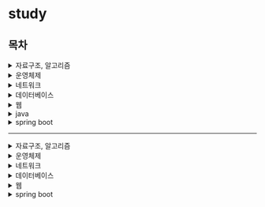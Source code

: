 # study

## 목차
<details>
<summary>자료구조, 알고리즘</summary>
<div markdown="1">

1. [피보나치 수열](#1-피보나치-수열)
2. [Call by value &amp; Call by reference](#2-call-by-value--call-by-reference)
3. [시간복잡도와 공간복잡도](#3-시간복잡도와-공간복잡도)
4. [정렬과 시간 복잡도](#4-정렬과-시간-복잡도)
5. [배열과 연결리스트](#5-배열과-연결리스트)
6. [스택과 큐](#6-스택과-큐)
7. [DFS와 BFS](#7-dfs와-bfs)
8. [이진탐색](#8-이진탐색)
9. [트리와 그래프](#9-트리와-그래프)
10. [이진트리, 균형이진트리, 레드블랙트리](#10-이진트리-균형이진트리-레드블랙트리)
11. [Heap Tree](#11-heap-tree)
12. [B-Tree, B+Tree](#12-b-tree-btree)

</div>
</details>
<details>
    
<summary>운영체제</summary>
<div markdown="1">

1. [운영체제](#1-운영체제)
2. [메모리 구조](#2-메모리-구조)
3. [프로세스와 스레드](#3-프로세스와-스레드)
4. [CPU 스케줄러](#4-cpu-스케줄러)
5. [가상 메모리](#5-가상-메모리)
6. [데드락](#6-데드락)

</div>
</details>

</div>
</details>
<details>
    
<summary>네트워크</summary>
<div markdown="1">

1. [OSI 7계층](#1-osi-7계층)
2. [TCP와 UDP](#2-tcp와-udp)
3. [IP](#3-ip)
4. [DNS](#4-dns)
5. [로드밸런서](#5-로드밸런서)
</div>
</details>

</div>
</details>
<details>
    
<summary>데이터베이스</summary>
<div markdown="1">

1. [DBMS](#1-dbms)
2. [트랜잭션 특징](#2-트랜잭션-특징)
3. [NOSQL](#3-nosql)
4. [파티셔닝](#4-파티셔닝)
5. [샤딩](#5-샤딩)
</div>
</details>

</div>
</details>
<details>
    
<summary>웹</summary>
<div markdown="1">

1. [브라우저에 url 치면 일어나는 일](#1-브라우저에-url-치면-일어나는-일)
2. [쿠키와 세션](#2-쿠키와-세션)
3. [REST API와 RESTful](#3-rest-api와-restful)
4. [HTTP 응답코드](#4-http-응답코드)
5. [HTTPS](#5-https)
</div>
</details>

</div>
</details>
<details>

<summary>java</summary>
<div markdown="1">
</div>
</details>

</div>
</details>
<details>

<summary>spring boot</summary>
<div markdown="1">

1. [IOC](#1-ioc)
2. [DI](#2-di)
</div>
</details>

---

<details>
<summary>자료구조, 알고리즘</summary>
<div markdown="1">

## 1. 피보나치 수열
### 첫째 및 둘째 항이 1이며, 그 뒤의 모든 항은 바로 앞 두항의 합인 수열
예시) 1, 1, 3, 3, 5, 8, …
편의상 0번째 항을 0으로 두기도 함
<br/>
<br/>
<br/>

---
## 2. Call by value & Call by reference
| Call by value | Call by reference |
| --- | --- |
| 인자로 받은 값을 복사하여 처리 | 인자로 받은 값의 주소를 참조하여 직접 값에 영향을 줌 |
| 원본 값 수정 X | 원본 값 수정 O |
| 변수의 복사본이 전달됨 | 변수 자체가 전달됨 |
| 실제 인수가 다른 메모리 위치에 생성 | 실제 인수가 같은 메모리 위치에 생성 |
<br/>
<br/>
<br/>

---
## 3. 시간복잡도와 공간복잡도
### 시간 복잡도 : 알고리즘의 수행 시간 분석

- 특정 크기의 입력을 기준으로 할 때 필요한 연산의 횟수를 나타냄
- 성능 평가 Case
    - 최선의 경우 (Best Case)
    - 최악의 경우 (Worst Case)
    - 평균의 경우 (Average Case)
- 알고리즘이 복잡해질수록 평균 구하기 어려움 → 최악의 경우로 알고리즘 성능을 파악

### 공간 복잡도 : 알고리즘의 메모리 사용량 분석

- 프로그램 실행과 완료에 얼마나 많은 공간(메모리)가 필요한지를 나타냄
- 공간 (space)
    - 고정 공간 (알고리즘과 무관한 공간)
        - 코드가 저장되는 공간, 알고리즘 실행을 위해 시스템이 필요로 하는 공간 등
    - 가변 공간 (알고리즘과 밀접한 공간)
        - 변수를 저장하는 공간 등의 문제를 해결하기 위해 알고리즘이 필요로 하는 공간

| 시간 복잡도 | 공간 복잡도 |
| --- | --- |
| 얼마나 빠르게 실행되는지를 판단 | 얼마나 많은 자원(메모리 공간)이 필요한지를 판단 |

### 시간 복잡도와 공간 복잡도는 반비례하는 경향이 있음, 보통 알고리즘의 성능을 판단할 때는 시간 복잡도를 위주로 판단
<br/>
<br/>
<br/>

---
## 4. 정렬과 시간 복잡도
### 버블정렬(Bubble Sort)

- 시간 복잡도 : O(N^2)
- 배열의 첫 원소부터 순차적으로 진행하며, 현재 원소가 그 다음 원소의 값보다 크면 두 원소를 바꾸는 작업을 완전히 정렬 될 때까지 반복하는 정렬

### 선택정렬(Selection Sort)

- 시간 복잡도 : O(N^2)
- 배열을 탐색하며 가장 작은 원소를 배열 맨 앞의 원소와 교체, 그 다음으로 작은 원소를 찾아 다시 앞으로 보냄. 이 작업을 완전히 정렬 될 때까지 반복하는 정렬

### 삽입 정렬(Insertion Sort)

- 최선의 경우: O(n), 최악의 경우: O(n^2)
- 배열의 모든 요소를 앞에서 부터 차례대로 이미 정렬된 배열 부분과 비교하여, 삽입하는 작업을 반복하는 정렬

### 병합 정렬(merge Sort)

- 시간 복잡도: O(n log n)
- 배열을 절반씩 나누어 부분리스트가 하나만 남을 때까지 반복. 각각을 정렬한 후 다시 합쳐 정렬하는 작업을 반복하는 정렬

### 퀵정렬(Quick Sort)

- 최악의 경우: O(n^2), 평균의 경우(n log n)
- 배열 중 피벗이 될 원소를 임의의 기준으로 선정하고, 피벗 앞에는 피벗보다 작은 원소들이오고, 피벗 뒤에는 피벗보다 큰 원소들이  오도록 피벗을 기준으로 배열을 나눔. 이렇게 나눈 배열도 앞의 과정을 반복하여 결국 정렬된 상태의 배열이 되는 정렬

### 계수정렬(Counting Sort)

- 시간 복잡도: O(n+k)
- 각 요소의 배열 등장 횟수를 count해 누적합으로 나타낸는 배열을 만든 후 그 누적합으로 요소들의 index를 알아내 작은 숫자 순서대로 정렬하는 정렬

### 기수정렬(Radix Sort)

- 최악의 경우: O(w(n+k))
- 1의 자리, 10의 자리, 100의 자리 … 자리수를 기준으로 정렬하는 정렬
<br/>
<br/>
<br/>

---
## 5. 배열과 연결리스트
### 배열

- 같은 종류의 데이터들이 순차적으로 저장되어 있는 자료 구조
- 배열의 크기는 처음 생성할 때 정하며 이후에는 변경할 수 없음
- 빠른 접근이 요구되고, 데이터의 삽입과 삭제가 적을 경우 자주 사용됨
- 장점
    - 인덱스를 통한 빠른 접근
- 단점
    - 삽입, 삭제가 오래 걸림
    - 중간에 있는 데이터가 삭제되면 공간 낭비가 심함

### 연결리스트

- 각 노드가 데이터와 포인터를 가지고 한 줄로 연결되어 있는 방식으로 데이터를 저장하는 자료구조
- 메모리를 연속적으로 사용하지 않음
- 삽입과 삭제 연산이 잦고, 검색 빈도가 적을 때 자주 사용됨
- 장점
    - 삽입, 삭제에 용이함
- 단점
    - 임의 접근이 불가능하여, 처음부터 탐색을 진행해야함
<br/>
<br/>
<br/>

---
## 6. 스택과 큐
### 스택 (Stack)

- 차곡차곡 쌓아 올린 형태의 자료구조
- LIFO(Last In First Out) 방식, 후입선출
- 가장 마지막에 삽입된 자료가 가장 먼저 삭제
- 삽입 → ’push’, 삭제 → ‘pop’
- 삽입, 삭제가 이루어지는 곳 → ‘top’

### 큐 (Queue)

- 줄(놀이동산에서 **줄**을 서서 순서를 기다릴 때의 **줄**)
- FIFO(First In First Out) 방식, 선입선출
- 가장 먼저삽입된 자료가 가장 먼저 삭제
- 삽입 → ‘enqueue’, 삭제 → ‘dequeue’
- 삽입이 이루어지는 곳 → ‘front’, 삭제가 이루어지는 곳 → ‘rear’

### 우선순위 큐 (Priority Queue)

- 들어오는 순서와 상관없이 우선순위가 높은 데이터가 먼저 삭제
- 삽입 → ‘insert’, 삭제 → ‘delete’
- 구현 (시간 복잡도 상 힙이 유리)
    - 배열
        - 순서없는 : 삽입 → O(1), 삭제 → O(n)
        - 정렬된 :  삽입 → O(n), 삭제 → O(1))
    - 연결리스트
        - 순서없는 : 삽입 → O(1), 삭제 → O(n)
        - 정렬된 : 삽입 → O(n), 삭제 → O(1))
    - 힙(heap)
        - 삽입 → O(log n), 삭제 → O(log n)

### 원형 큐 (=환형 큐, Circular Queue, Ring Buffer)

- 선이 아닌 원의 형태를 가진 큐
- FIFO(First In First Out) 방식, 선입선출
- 삽입 → ‘enqueue’, 삭제 → ‘dequeue’
- 삽입 → rear + 1, 삭제 → front + 1

### 덱 (Deque, Double-ended Queue)

- 양쪽에서 추가, 삭제가 가능한 선형 구조의 자료구조
- 삽입이 이루어지는 곳 → ‘front’, 삭제가 이루어지는 곳 → ‘rear’
- enqueue, dequeue → O(1)
<br/>
<br/>
<br/>

---
## 7. DFS와 BFS
### DFS (Depth First Search, 깊이 우선 탐색)

- 그래프와 트리의 깊은 부분을 우선적으로 탐색하는 알고리즘
- 루트 노드(또는 임의의 노드)에서 최대한 깊이 내려간 뒤, 더 이상 갈 곳이 없으면 다음 분기로 넘어감

### BFS (Breadth First Search, 너비 우선 탐색)

- 그래프와 트리의 인점한 노드부터 탐색하는 알고리즘
- 시작 정점으로 인점한 정점을 먼저 방문하며 최대한 넓게 이동한 다음, 더 이상 갈 곳이 없으면 아래로 이동

| DFS | BFS |
| --- | --- |
| 현재 정점에서 갈 수 있는 점들까지 들어가면서 탐색 | 현재 정점에서 연결된 가까운 점들부터 탐색 |
| 스택 또는 재귀함수로 구현 | 큐를 이용해서 구현 |

### 대표적인 활용 문제

| 문제 | DFS | BFS |
| --- | --- | --- |
| 모든 정점을 방문하는 문제 | 유리 | 유리 |
| 경로의 특징을 저장하는 문제 | 유리 | 불리 |
| 최단거리 문제 | 불리 | 유리 |
<br/>
<br/>
<br/>

---
## 8. 이진탐색
### 이진탐색(Binary Search)

- 정렬된 배열이나 리스트에서 특정한 값을 찾는 알고리즘
- 배열의 중간에 있는 임의의 값을 중간값으로 선택하여 중간값을 기준으로 데이터들을 나눈다. 그후 중간값과 찾는 값을 비교하여 중간값보다 크면 우측을 대상으로하고, 작다면 좌측을 대상으로하여 다시 탐색한다.
- 반드시 데이터들이 일정한 순서로 정렬된 구조에서 사용가능
- 시간 복잡도 : O(log n)
- 장점
    - 검색 속도가 빠름
- 단점
    - 반드시 특정구조가 필요함 (정렬된 구조)
    - 검색대상의 생성, 수정에 취약 (추가적인 메모리 사용 X → 검색 대상을 수정, 추가하는 경우 탐색 시간 길어짐)
<br/>
<br/>
<br/>

---
## 9. 트리와 그래프
### 트리

- 노드와 노드간을 연결하는 간선으로 구성된 자료구조
- 두 개의 노드 사이에 반드시 1개의 경로
- 부모 - 자식 관계 성립 → 계층형 모델 (최상위 노드 = root)
- 노드가 N개 이면 간선 = N - 1개 (완전이진트리의 경우 각 레벨 k에 존재하는 노드는 2^k개)
- 방향성이 존재O,  사이클이 존재 X (비순환)
- 순회 종류 → 전위순회, 중위순회, 후위순회

### 그래프

- 노드와 노드간을 연결하는 간선으로 구성된 자료구조
- 순환 혹은 비순환 구조를 이룸
- 방향이 있는 그래프와 없는 그래프가 있음
- 루트 노드의 개념 X, 부모 - 자식 관계 계념 X
- 2개 이상의 경로 가능 (무방향, 방향, 양방향 가능)

| 특징 | 그래프 | 트리 |
| --- | --- | --- |
| 방향성 | 방향, 무방향 | 방향 |
| 사이클 | 순환, 비순환, 자기순환 | 비순환 |
| 루트노드 | 루트 개념 X | 한 개의 루트 O |
| 부모 - 자식 | 부모 - 자식 개념 X | 한 개의 부모노드 (루트 제외) |
| 모델 | 네트워크 모델 | 계층 모델 |
| 간선 수 | 자유 | N - 1 개 |
<br/>
<br/>
<br/>

---

## 10. 이진트리, 균형이진트리, 레드블랙트리
### 이진트리 (Binary Tree)

- 각 노드가 최대 2개의 자식노드를 가진 트리
- 종류
    - 이진 탐색 트리 (Binary Search Tree, BST)
        - 왼쪽 자식이 부모보다 작고 오른쪽 자식은 부모보다 큰 이진 트리
    - 정 이진트리 (full binary tree)
        - 모든 노드가 0개 또는 2개의 자식 노드를 갖는 트리
    - 완전 이진트리 (complete binary tree)
        - 마지막 레벨을 제외하고 모든 레벨이 완전히 채워져 있는 트리
    - 완전 이진 탐색 트리 (Complete binary search tree)
        - 완전 이진 트리의 성질을 가지는 이진 탐색 트리
    - 포화 이진 트리 (Perfect Binary Tree)
        - 모든 노드가 두개의 자식 노드를 가지고, 모든 리프 노드가 동일한 깊이를 갖는 트리
    - 편향 이진트리 (skewed binary tree)
        - 모든 노드가 왼쪽 또는 오른쪽으로 치우쳐 있는 트리

### 균형 이진 트리 (Balanced Binary Tree)

- 모든 노드의 좌우 서브 트리 높이 차이가 1만큼 나는 트리
- 균형 이진 탐색 트리 (Balanced Binary Search Tree)
    - 노드의 삽입과 삭제가 일어날 때 균형을 유지하도록 하는 트리
    - AVL 트리 (Adelson-Velsky and Landis, 높이 균형 이진 탐색 트리)
        - 스스로 균형을 잡는 이진 탐색 트리
        - Balance Factor(BF) 왼쪽 서브트리에서 오른쪽 서브트리의 높이를 뺀 값 (BF가 최대 1까지 차이나면 균형이 잡힘)
        - 삽입, 삭제 연산을 수행할 때 회전
        - 회전 종류
            - LL 회전
            - RR 회전
            - LR 회전
            - RL 회전

### 레드블랙 트리 (Red-Black Tree)

- 자가 균형 이진 탐색 트리
- 조건
    - 모든 노드는 빨간색 혹은 검은색
    - 루트 노드와 모든 리프 노드(NIL)는 검은색
    - 빨간색 노드의 자식은 검은색 (빨간색 노드가 연속으로 나올 수 없음)
    - 모든 리프 노드에서 루트 노드까지 가는 경로에서 만나는 검은색 노드의 개수는 같음
<br/>
<br/>
<br/>

---

## 11. Heap Tree
### 힙 트리 (Heap Tree)

- 완전 이진 트리의 일종, 우선순위 큐를 위해 만들어짐
- 종류
    - 최대 힙 (max heap)
        - 부모 노드의 키값 ≥ 자식노드의 키값
    - 최소 힙 (min heap)
        - 부모 노드의 키값 ≤ 자식노드의 키값
- 특징
    - 최대값과 최소값을 O(1)의 속도로 구할 수 있음
    - 배열을 이용하여 구현
    - 인덱스 1부터 시작
    - 인덱스
        - 왼쪽 자식의 인덱스 : (부모의 인덱스) * 2
        - 오른쪽 자식의 인덱스 : (부모의 인덱스) * 2 + 1
        - 부모의 인덱스 : (자식의 인덱스) / 2
- 데이터 삽입
    - max heap
        - 데이터를 맨 마지막 인덱스에 추가
        - 부모 노드보다 작다면 그대로 둠
        - 부모 노드보다 크다면 부모 노드와 위치를 바꿈
- 데이터 삭제
    - max heap
        - root 노드를 삭제
        - root 노드의 자리에 마지막 노드를 가져옴
        - heap을 재구성 (만약 자식 노드보다 크다면 그대로 두고, 작다면 자식노드와 값을 바꿈)
<br/>
<br/>
<br/>

---

## 12. B-Tree, B+Tree
### B-Tree

- 균형 잡힌 트리 (삽입, 삭제 시 특정 규칙에 맞게 재정렬)
- 특징
    - 한 노드의 키가 k개라면 자식 노드의 개수는 k + 1
    - 노드의 키는 항상 정령된 상태
    - 리프 노드가 아닌 노드는 항상 2개 이상의 자식 노드를 가짐
    - 모든 리프 노드들은 항상 같은 레벨
    - 각 노드는 여러 개의 키와 각 키에 대응하는 데이터를 가짐
    - 노드들의 키는 중복되지 않음
    - 각 노드는 자식 노드를 참조하는 포인터를 가짐

### B+Tree

- B-Tree의 모든 데이터를 순회하기 위해 리프 노드까지 갔다가 다시 부모 노드로 BackTracking하여 트리의 모든 노드를 방문하는 비효율을 보완하기 위한 것이 B+Tree
- 특징
    - 데이터는 리프 노드에만 저장
    - 리프 노드가 아닌 루트 노드나 중간 노드들은 자식 노드로 향하는 포인터만 가짐
    - 모든 리프 노드들은 linked list를 통해 서로 연결
    - 중간 노드들의 키를 통해 리프 노드를 찾아감 → 노드들이 갖는 키는 중복 가능
- 장점
    - 리프 노드가 아닌 노드들에 실제 데이터를 저장하지 않고 키에 따라 자식 노드로 향하는 포인터만 가질 수 있어서 **저장 공간 절약, 더 많은 포인터를 저장 가능**
    - 한 노드가 가질 수 있는 자식 노드의 최대 개수를 늘릴 수 있음 → 트리의 depth를 낮출 수 있음
    - Full scan시, linked list로 연결된 리프 노드들에 대해서만 읽기를 진행 → 시간 단축
- 단점
    - 실제 데이터까지 접근하기 위해서는 무조건 트리의 맨 아래에 있는 리프 노드까지 접근해야 함
    

|  | B-Tree | B+Tree |
| --- | --- | --- |
| 데이터 | 모든 노드에 저장 | 리프 노드에만 저장 |
| key | 중복 없음 | 중복 가능 |
| Full Scan | 모든 노드를 순회하며 탐색 | linked list를 통해 리프 노드만 선형 탐색 |
| key를 통한 검색 | 리프 노드까지 가지 않아도 되는 경우 있음 | 무조건 리프 노드까지 가야 함 |
| 높이 | 높음 | 낮음 |

<br/>
<br/>
<br/>

---
</div>
</details>

<details>
<summary>운영체제</summary>
<div markdown="1">

## 1. 운영체제
### 시스템의 자원과 동작을 관리하는 소프트웨어
### 프로세스, 저장장치, 네트워킹, 사용자, 하드웨어를 관리
<br/>
<br/>
<br/>

---

## 2. 메모리 구조
- Code : 소스코드
- Data : 전역변수, 정적변수 할당
- Heap : 사용자가 직접 동적으로 할당
- Stack : 함수의 호출정보, 지역변수, 매개변수 등 저장
<br/>
<br/>
<br/>

---

## 3. 프로세스와 스레드
- 프로세스 : 실행중인 프로그램 (예 : 유튜브 창)
    - 메모리와 CPU를 프로세스마다 할당받아서 사용

- 스레드 : 프로세스 안 실행 단위 (예 : 밑에서 움직이는 바, 좋아요)
    - 프로세스 안 다른 스레드와 메모리와 CPU를 공유해서 사용
<br/>
<br/>
<br/>

---

## 4. CPU 스케줄러
### 준비큐에 있는 프로세스에 대해 CPU 할당하는 방법
- 비선점 스케줄링
    - FCFS : 먼저 요청한 프로세스를 먼저 처리
    - SJF : 사용하는 시간이 짧은 프로세스 먼저 처리
- 선점 스케줄링
    - SRT : 남은 시간이 짧은 프로세스 먼저 처리
    - RR : time slice를 기반으로 스케줄링
<br/>
<br/>
<br/>

---

## 5. 가상 메모리
### 사용하는 부분만 메모리에 올리고, 나머지는 디스크에 보관
<br/>
<br/>
<br/>

---

## 6. 데드락
### 프로세스가 자원을 얻지 못해 다음 작업을 하지 못하는 상태
- 발생 조건
    - 상호 배제 : 자원은 한 번에 한 프로세스만 사용 가능
    - 점유 대기 : 자원을 점유하고 있으면서 자원을 추가로 점유하기 위해 대기하고 있어야함
    - 비선점 : 다른 프로세스에 할당된 자원을 끝날 때까지 강제로 빼앗을 수 없음
    - 순환 대기 : 점유한 자원을 대기하며 순환의 모습으로 대기해야함 (예 : P1은 P2가 점유한 자원을 대기, P2는 P3가 점유한 자원을 대기, P3는 P1이 점유한 자원을 대기)
<br/>
<br/>
<br/>

---
</div>
</details>

<details>
<summary>네트워크</summary>
<div markdown="1">
    
## 1. OSI 7계층
### 네트워킹에 대한 표준을 7계층으로 나눈것
- 1계층 물리 계층
- 2계층 데이터 링크 계층
- 3계층 네트워크 계층
- 4계층 전송 계층
- 5계층 세션 계층
- 6계층 표현 계층
- 7계층 응용 계층
  
<br/>
<br/>
<br/>

---

## 2. TCP와 UDP
- TCP : 신뢰성 높은 프로토콜
    - 데이터를 받았는지 확인 가능
    - UDP보다 속도가 느림
- UDP : 빠른 프로토콜
    - 데이터를 받았는지 확인 불가
    - 스트리밍 서비스에서 사용
  
<br/>
<br/>
<br/>

---

## 3. IP
### 인터넷에서 데이터 전달 프로토콜
- 비신뢰성 : 패킷의 완전한 전달을 보장하지 않음
- 비연결성 : 패킷을 보내는 길을 정하지 않음
  
<br/>
<br/>
<br/>

---

## 4. DNS
### 도메인 주소를 IP 주소로 변환해주는 시스템
  
<br/>
<br/>
<br/>

---

## 5. 로드밸런서
### 서버의 부하를 분산시켜주는 시스템
- L4 : 4계층 이하의 정보를 가지고 로드를 분산
- L7 : 응용 계층의 정보를 가지고 로드 분산
  
<br/>
<br/>
<br/>

---

</div>
</details>

<details>
<summary>데이터베이스</summary>
<div markdown="1">
    
## 1. DBMS
### 데이터베이스 내 데이터에 접근하도록 도와주는 시스템
  
<br/>
<br/>
<br/>

---

## 2. 트랜잭션 특징
### 데이터베이스 내 데이터에 접근하도록 도와주는 시스템
A : 원자성
- 부분적으로 실행되거나 중단되지 않는 것
  
C : 일관성
- 일관적인 DB상태를 유지하는 것
  
I : 격리성
- 트랜잭션 작업이 끼어들지 못하도록 보장하는 것
  
D : 지속성
- 트랜잭션은 영원히 반영되는 것
  
<br/>
<br/>
<br/>

---

## 3. NOSQL
### Not Only SQL, SQL을 보완한다는 의미
- 스키마가 없음
- 삽입, 조회 빠름
- 대량의 분산 데이터를 저장하는데 특화
  
<br/>
<br/>
<br/>

---

## 4. 파티셔닝
### 테이블을 컬럼 단위로 나누어 관리하는 기법
- update나 insert 같은 작업이 분산되어 성능 향상
- 테이블간 join 비용이 증가
- index를 별도로 파티셔닝할 수 없음
  
<br/>
<br/>
<br/>

---

## 5. 샤딩
### 테이블을 row단위로 분산하여 저장하는 방법
- Hash Sharding
- Dynamic Sharding
  
<br/>
<br/>
<br/>

---

</div>
</details>

<details>
<summary>웹</summary>
<div markdown="1">

## 1. 브라우저에 url 치면 일어나는 일
1. 브라우저에서 DNS 서버에서 도메인명으로 IP 주소를 가져오게 됨
2. HTTP Request 메시지 작성
3. OS의 프로토콜 스택에 메시지 전송 의뢰
4. 프로토콜 스택이 LAN에 제어정보를 붙인 패킷을 LAN어댑터에 넘김
5. LAN 어댑터는 전기신호로 변환시켜 LAN 케이블로 송출
6. 송신한 패킷은 허브, 스위치, 라우터를 경유
7. 프로바이더(ISP)에 전달
8. pop 거쳐서 인터넷 핵심부로 감
9. 고속 라우터들 사이로 서버까지 도달
10. 방화벽이 패킷을 검사
11. 캐시서버가 응답 데이터가 있는지 확인
12. 웹서버에 전송
13. 패킷을 추출해서 WAS에 전달
14. 응답 메시지를 만들어서 위의 방법대로 다시 클라이언트에게 전달
  
<br/>
<br/>
<br/>

---

## 2. 쿠키와 세션
### HTTP는 상태와 연결에 대한 정보를 저장하지 않아, 이를 도와주는 것
쿠키
- 사용자 정보가 기록된 텍스트 파일
- 브라우저에 저장되면서, 통신할 때 HTTP 헤더에 포함되어 전송
- 통신 중 정보가 노출될 수 있기 때문에 보안에 취약
세션
- 사용자의 정보를 서버에 저장
- 브라우저가 종료될 때까지 유지
- 서버에 저장되기 때문에 보안이 강함
  
<br/>
<br/>
<br/>

---

## 3. REST API와 RESTful
### REST 기반으로 서비스 API를 구현한 것
REST : 이름으로부터 자원의 정보를 주고받는 것
- 자원을 URI로 표현
- 자원에 대한 행위는 HTTP Method로 표현
RESTful : REST의 원리를 잘 따르는 시스템
- 자원을 URI로, 행위에 맞는 적절한 HTTP Method를 사용한 것이 RESTful한 메소드
- RESTful 하지 않은 것 : 예) CRUD기능 모두 POST로 처리한 것
  
<br/>
<br/>
<br/>

---

## 4. HTTP 응답코드
- 100 : 조건부 응답 (요청을 받아서 지금 처리하고 있음을 의미)
- 200 : Successful Response (Request가 성공적으로 처리되었음을 의미)
- 300 : Redirection (클라이언트를 지정된 위치로 이동하게 하는 것)
- 400 : 클라이언트 오류 (HTTP 요청이 잘못되거나 권한이 없을때 나타나게 됨)
- 500 : 서버 오류 (서버가 요청을 제대로 수행하지 못할때 발생)
  
<br/>
<br/>
<br/>

---

## 5. HTTPS
### 암호화 프로토콜을 사용하여 HTTP 통신을 안전하게 하는 프로토콜
- HTTP의 문제를 보완하고자 사용하는 것
- HTTP의 문제
    - 평문 통신을 해서 도청 가능
    - 통신상대를 확인하지 않아서 위장 가능
    - 완전성을 증명할 수 없어서 변조 가능
- HTTP에서 통신하는 소켓을 암호화 프로토콜을 사용하여 TCP와 통신하도록 함
- 암호화 프로토콜을 사용함으로써 암호화, 증명서, 변조 방지 가능
  
<br/>
<br/>
<br/>

---

</div>
</details>

<details>
<summary>spring boot</summary>
<div markdown="1">

## 1. IOC
### 제어의 역전
- 객체의 생성과 의존성 관리를 외부에서 담당
- 객체를 직접 생성하거나 제어하는 것이 아니라 외부(컨테이너)에서 주입받아서 사용
  ```java
  // 객체를 직접 생성
  public class A {
  	b = new B();
  }
  ```

  ```java
  // 객체를 생성하지 않고, 객체를 받아서 할당
  public class A {
   private B b;
  }
  ```
  <br/>
  <br/>
  <br/>

---

## 2. DI
### 의존성 주입
- 객체 지향 프로그래밍에서 사용되는 설계 원칙 중 하나
- 객체 간의 의존성을 외부에서 주입하는 방식
- 객체가 필요로 하는 의존성을 외부에서 주입받아 사용하여 결합도를 낮출 수 있고, 코드의 재사용성과 유연성을 높일 수 있음
  <br/>
  <br/>
  <br/>

---

</div>
</details>
